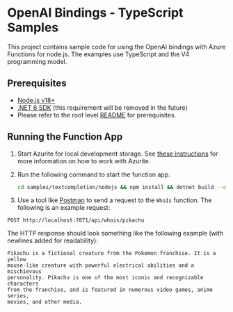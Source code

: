 # OpenAI Bindings - TypeScript Samples

This project contains sample code for using the OpenAI bindings with Azure Functions for node.js. The examples use TypeScript and the V4 programming model.

## Prerequisites

* [Node.js v18+](https://nodejs.org/en/download)
* [.NET 6 SDK](https://dotnet.microsoft.com/download/dotnet/6.0) (this requirement will be removed in the future)
* Please refer to the root level [README](../../../README.md#requirements) for prerequisites.

## Running the Function App

1. Start Azurite for local development storage. See [these instructions](https://learn.microsoft.com/azure/storage/common/storage-use-azurite) for more information on how to work with Azurite.
1. Run the following command to start the function app.

    ```bash
    cd samples/textcompletion/nodejs && npm install && dotnet build --output bin && npm run build && npm run start
    ```

1. Use a tool like [Postman](https://www.postman.com/) to send a request to the `WhoIs` function. The following is an example request:

```http
POST http://localhost:7071/api/whois/pikachu
```

The HTTP response should look something like the following example (with newlines added for readability):

```text
Pikachu is a fictional creature from the Pokemon franchise. It is a yellow
mouse-like creature with powerful electrical abilities and a mischievous
personality. Pikachu is one of the most iconic and recognizable characters
from the franchise, and is featured in numerous video games, anime series,
movies, and other media.
```
